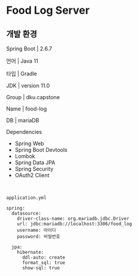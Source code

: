 # Food Log Server


## 개발 환경

Spring Boot | 2.6.7

언어 | Java 11

타입 | Gradle

JDK | version 11.0

Group | dku.capstone

Name | food-log

DB | mariaDB

Dependencies
- Spring Web
- Spring Boot Devtools
- Lombok
- Spring Data JPA
- Spring Security
- OAuth2 Client

<br>

``application.yml``

```
spring:
  datasource:
    driver-class-name: org.mariadb.jdbc.Driver
    url: jdbc:mariadb://localhost:3306/food_log
    username: 아이디
    password: 비밀번호

  jpa:
    hibernate:
      ddl-auto: create
      format_sql: true
      show-sql: true
```